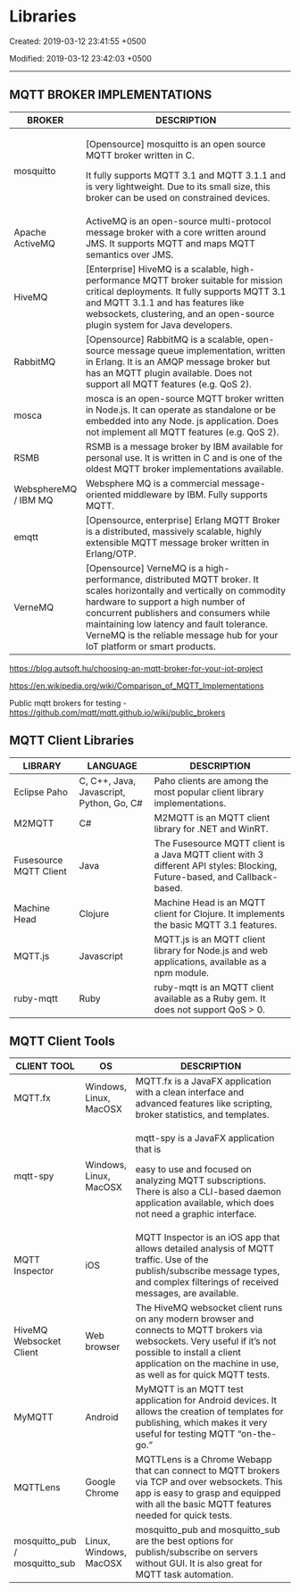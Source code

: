 # Libraries

Created: 2019-03-12 23:41:55 +0500

Modified: 2019-03-12 23:42:03 +0500

---

## MQTT BROKER IMPLEMENTATIONS

<table>
<colgroup>
<col style="width: 16%" />
<col style="width: 83%" />
</colgroup>
<thead>
<tr class="header">
<th>BROKER</th>
<th>DESCRIPTION</th>
</tr>
</thead>
<tbody>
<tr>
<td>mosquitto</td>
<td><p>[Opensource] mosquitto is an open source MQTT broker written in C.</p>
<p>It fully supports MQTT 3.1 and MQTT 3.1.1 and is very lightweight. Due to its small size, this broker can be used on constrained devices.</p></td>
</tr>
<tr>
<td>Apache ActiveMQ</td>
<td>ActiveMQ is an open-source multi-protocol message broker with a core written around JMS. It supports MQTT and maps MQTT semantics over JMS.</td>
</tr>
<tr>
<td>HiveMQ</td>
<td>[Enterprise] HiveMQ is a scalable, high-performance MQTT broker suitable for mission critical deployments. It fully supports MQTT 3.1 and MQTT 3.1.1 and has features like websockets, clustering, and an open-source plugin system for Java developers.</td>
</tr>
<tr>
<td>RabbitMQ</td>
<td>[Opensource] RabbitMQ is a scalable, open-source message queue implementation, written in Erlang. It is an AMQP message broker but has an MQTT plugin available. Does not support all MQTT features (e.g. QoS 2).</td>
</tr>
<tr>
<td>mosca</td>
<td>mosca is an open-source MQTT broker written in Node.js. It can operate as standalone or be embedded into any Node. js application. Does not implement all MQTT features (e.g. QoS 2).</td>
</tr>
<tr>
<td>RSMB</td>
<td>RSMB is a message broker by IBM available for personal use. It is written in C and is one of the oldest MQTT broker implementations available.</td>
</tr>
<tr>
<td>WebsphereMQ / IBM MQ</td>
<td>Websphere MQ is a commercial message-oriented middleware by IBM. Fully supports MQTT.</td>
</tr>
<tr>
<td>emqtt</td>
<td>[Opensource, enterprise] Erlang MQTT Broker is a distributed, massively scalable, highly extensible MQTT message broker written in Erlang/OTP.</td>
</tr>
<tr>
<td>VerneMQ</td>
<td>[Opensource] VerneMQ is a high-performance, distributed MQTT broker. It scales horizontally and vertically on commodity hardware to support a high number of concurrent publishers and consumers while maintaining low latency and fault tolerance. VerneMQ is the reliable message hub for your IoT platform or smart products.</td>
</tr>
</tbody>
</table>

<https://blog.autsoft.hu/choosing-an-mqtt-broker-for-your-iot-project>

<https://en.wikipedia.org/wiki/Comparison_of_MQTT_Implementations>

Public mqtt brokers for testing - <https://github.com/mqtt/mqtt.github.io/wiki/public_brokers>

## MQTT Client Libraries

| LIBRARY                | LANGUAGE                                 | DESCRIPTION                                                                                                                |
|--------------|------------------|-----------------------------------------|
| Eclipse Paho           | C, C++, Java, Javascript, Python, Go, C# | Paho clients are among the most popular client library implementations.                                                    |
| M2MQTT                 | C#                                       | M2MQTT is an MQTT client library for .NET and WinRT.                                                                       |
| Fusesource MQTT Client | Java                                     | The Fusesource MQTT client is a Java MQTT client with 3 different API styles: Blocking, Future-based, and Callback- based. |
| Machine Head           | Clojure                                  | Machine Head is an MQTT client for Clojure. It implements the basic MQTT 3.1 features.                                     |
| MQTT.js                | Javascript                               | MQTT.js is an MQTT client library for Node.js and web applications, available as a npm module.                             |
| ruby-mqtt              | Ruby                                     | ruby-mqtt is an MQTT client available as a Ruby gem. It does not support QoS > 0.                                         |

## MQTT Client Tools

<table>
<colgroup>
<col style="width: 19%" />
<col style="width: 15%" />
<col style="width: 65%" />
</colgroup>
<thead>
<tr class="header">
<th>CLIENT TOOL</th>
<th>OS</th>
<th>DESCRIPTION</th>
</tr>
</thead>
<tbody>
<tr>
<td>MQTT.fx</td>
<td>Windows, Linux, MacOSX</td>
<td>MQTT.fx is a JavaFX application with a clean interface and advanced features like scripting, broker statistics, and templates.</td>
</tr>
<tr>
<td>mqtt-spy</td>
<td>Windows, Linux, MacOSX</td>
<td><p>mqtt-spy is a JavaFX application that is</p>
<p>easy to use and focused on analyzing MQTT subscriptions. There is also a CLI-based daemon application available, which does not need a graphic interface.</p></td>
</tr>
<tr>
<td>MQTT Inspector</td>
<td>iOS</td>
<td>MQTT Inspector is an iOS app that allows detailed analysis of MQTT traffic. Use of the publish/subscribe message types, and complex filterings of received messages, are available.</td>
</tr>
<tr>
<td>HiveMQ Websocket Client</td>
<td>Web browser</td>
<td>The HiveMQ websocket client runs on any modern browser and connects to MQTT brokers via websockets. Very useful if it’s not possible to install a client application on the machine in use, as well as for quick MQTT tests.</td>
</tr>
<tr>
<td>MyMQTT</td>
<td>Android</td>
<td>MyMQTT is an MQTT test application for Android devices. It allows the creation of templates for publishing, which makes it very useful for testing MQTT “on-the-go.”</td>
</tr>
<tr>
<td>MQTTLens</td>
<td>Google Chrome</td>
<td>MQTTLens is a Chrome Webapp that can connect to MQTT brokers via TCP and over websockets. This app is easy to grasp and equipped with all the basic MQTT features needed for quick tests.</td>
</tr>
<tr>
<td>mosquitto_pub / mosquitto_sub</td>
<td>Linux, Windows, MacOSX</td>
<td>mosquitto_pub and mosquitto_sub are the best options for publish/subscribe on servers without GUI. It is also great for MQTT task automation.</td>
</tr>
</tbody>
</table>
